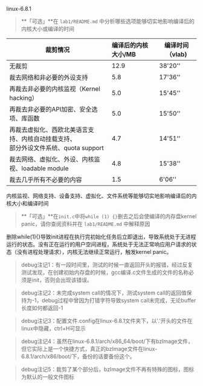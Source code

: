 linux-6.8.1

>**「可选」**在 `lab1/README.md` 中分析哪些选项能够切实地影响编译后的内核大小或编译的时间

| 裁剪情况 | 编译后的内核大小/MB | 编译时间（vlab) |
| -------- | :-------------- | -------- |
| 无裁剪   | 12.9 | 38'20'' |
| 裁去网络和非必要的外设支持 | 5.8 | 17'36'' |
| 再裁去非必要的内核监视（Kernel hacking） | 5.0 | 15'45'' |
| 再裁去非必要的API加密、安全选项、库函数 | 5.0 | 15'50'' |
| 再裁去虚拟化、西欧北美语言支持、内核自动挂载支持、<br />部分外设文件系统、quota support | 4.7 | 14'51'' |
| 裁去网络、虚拟化、外设、内核监视、loadable module | 4.8 | 15'38'' |
| 裁去几乎所有不必要的内容 | 1.5 | 6'06'' |

内核监视、网络支持、设备支持、虚拟化、文件系统等能够切实地影响编译后的内核大小和编译时间

>**「可选」**在`init.c`中将`while (1) {}`删去之后会使编译的内存盘kernel panic，请你查阅资料并在 `lab1/README.md` 中解释原因

删除while(1){}导致init进程在执行完初始化任务后立即退出，导致系统处于无进程运行的状态。没有正在运行的用户空间进程，系统处于无法正常响应用户请求的状态（没有进程处理请求），内核无法继续正常运行，触发kernel panic。

> debug注记1：有一段时间里，测试的时候一直返回<TASK>开头的报错，经过反复测试发现，在创建初始内存盘的时候，gcc编译.c文件生成的文件的名称必须是init，否则会出现该错误。

>debug注记2：未完成system call的情况下，测试system call的返回值保持为-1，debug过程中曾因为打错字符导致system call未完成，无论buffer长度如何都返回-1

> debug注记3：配置文件.config在linux-6.8.1文件夹下，以'.'开头的文件在linux中隐藏，ctrl+H可显示

> debug注记4：虽然在linux-6.8.1/arch/x86_64/boot/下有bzImage文件，但它实际上是一个快捷方式，真正的bzImage文件在linux-6.8.1/arch/x86/boot/下，备份的话要备份这个。

> debug注记5：裁剪了某个部分后，bzImage文件不再有特殊的图标，图标为默认的一般文件图标